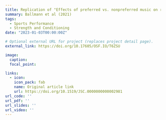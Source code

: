```yaml
---
title: Replication of "Effects of preferred vs. nonpreferred music on resistance exercise performance""
summary: Ballmann et al (2021)
tags:
  - Sports Performance
  - Strength and Conditioning
date: "2023-01-03T00:00:00Z"

# Optional external URL for project (replaces project detail page).
external_link: https://doi.org/10.17605/OSF.IO/T6ZSU

image:
  caption: 
  focal_point: 

links:
  - icon: 
    icon_pack: fab
    name: Original article link
    url: https://doi.org/10.1519/JSC.0000000000002981
url_code: ''
url_pdf: ''
url_slides: ''
url_video: ''
---
```

